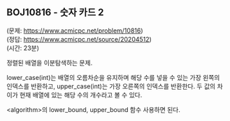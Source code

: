 ## BOJ10816 - 숫자 카드 2  
(문제: https://www.acmicpc.net/problem/10816)  
(정답: https://www.acmicpc.net/source/20204512)  
(시간: 23분)  

정렬된 배열을 이분탐색하는 문제.  

lower_case(int)는 배열의 오름차순을 유지하며 해당 수를 넣을 수 있는 가장 왼쪽의 인덱스를 반환하고, upper_case(int)는 가장 오른쪽의 인덱스를 반환한다. 두 값의 차이가 현재 배열에 있는 해당 수의 개수라고 볼 수 있다.  

\<algorithm>의 lower_bound, upper_bound 함수 사용하면 된다.  